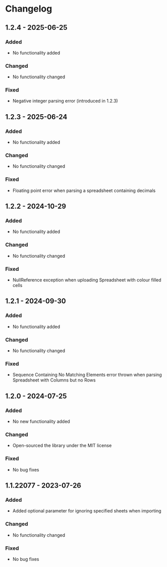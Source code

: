 # Changelog

## 1.2.4 - 2025-06-25
### Added
- No functionality added

### Changed
- No functionality changed

### Fixed
- Negative integer parsing error (introduced in 1.2.3)

## 1.2.3 - 2025-06-24
### Added
- No functionality added

### Changed
- No functionality changed

### Fixed
- Floating point error when parsing a spreadsheet containing decimals

## 1.2.2 - 2024-10-29
### Added
- No functionality added

### Changed
- No functionality changed

### Fixed
- NullReference exception when uploading Spreadsheet with colour filled cells

## 1.2.1 - 2024-09-30
### Added
- No functionality added

### Changed
- No functionality changed

### Fixed
- Sequence Containing No Matching Elements error thrown when parsing Spreadsheet with Columns but no Rows

## 1.2.0 - 2024-07-25
### Added
- No new functionality added

### Changed
- Open-sourced the library under the MIT license

### Fixed
- No bug fixes

## 1.1.22077 - 2023-07-26
### Added
- Added optional parameter for ignoring specified sheets when importing

### Changed
- No functionality changed

### Fixed
- No bug fixes
